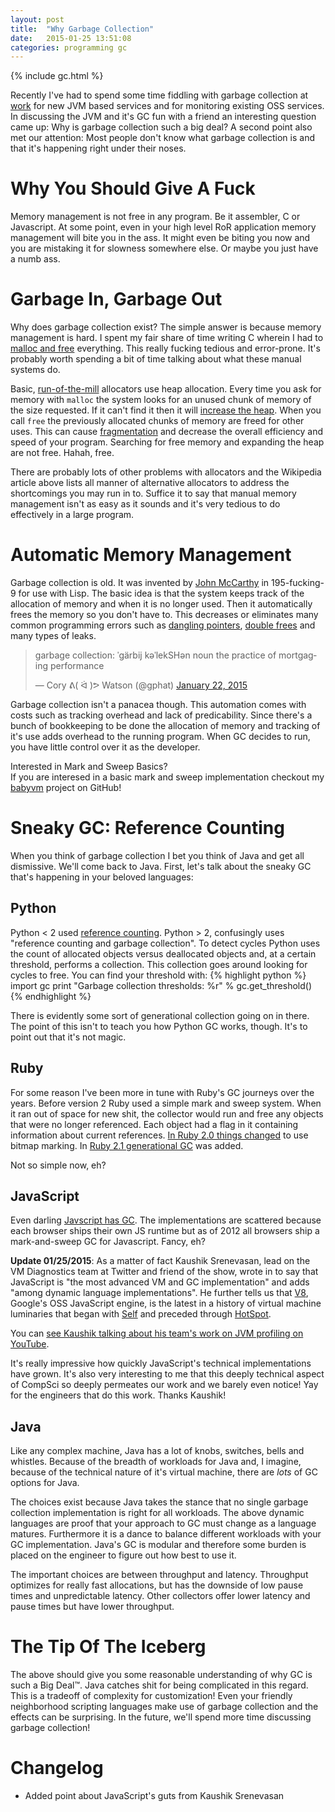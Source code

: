 ```yaml
---
layout: post
title:  "Why Garbage Collection"
date:   2015-01-25 13:51:08
categories: programming gc
---
```


{% include gc.html %}

Recently I've had to spend some time fiddling with garbage collection at [work](http://keen.io) for new JVM based services and for monitoring existing OSS services. In discussing the JVM and it's GC fun with a friend an interesting question came up: Why is garbage collection such a big deal? A second point also met our attention: Most people don't know what garbage collection is and that it's happening right under their noses.

# Why You Should Give A Fuck

Memory management is not free in any program. Be it assembler, C or Javascript. At some point, even in your high level RoR application memory management will bite you in the ass. It might even be biting you now and you are mistaking it for slowness somewhere else. Or maybe you just have a numb ass.

# Garbage In, Garbage Out

Why does garbage collection exist? The simple answer is because memory management is hard. I spent my fair share of time writing C wherein I had to [malloc and free](http://en.wikipedia.org/wiki/C_dynamic_memory_allocation) everything. This really fucking tedious and error-prone. It's probably worth spending a bit of time talking about what these manual systems do.

Basic, [run-of-the-mill](http://en.wikipedia.org/wiki/C_dynamic_memory_allocation) allocators use heap allocation. Every time you ask for memory with `malloc` the system looks for an unused chunk of memory of the size requested. If it can't find it then it will [increase the heap](http://en.wikipedia.org/wiki/Sbrk). When you call `free` the previously allocated chunks of memory are freed for other uses. This can cause [fragmentation](http://en.wikipedia.org/wiki/Fragmentation_(computing)) and decrease the overall efficiency and speed of your program. Searching for free memory and expanding the heap are not free. Hahah, free.

There are probably lots of other problems with allocators and the Wikipedia article above lists all manner of alternative allocators to address the shortcomings you may run in to. Suffice it to say that manual memory management isn't as easy as it sounds and it's very tedious to do effectively in a large program.

# Automatic Memory Management

Garbage collection is old. It was invented by [John McCarthy](http://en.wikipedia.org/wiki/John_McCarthy_(computer_scientist)) in 195-fucking-9 for use with Lisp. The basic idea is that the system keeps track of the allocation of memory and when it is no longer used. Then it automatically frees the memory so you don't have to. This decreases or eliminates many common programming errors such as [dangling pointers](http://en.wikipedia.org/wiki/Dangling_pointer), [double frees](https://www.owasp.org/index.php/Double_Free) and many types of leaks.

<blockquote class="twitter-tweet" lang="en"><p>garbage collection: ˈgärbij kəˈlekSHən&#10;&#10;noun&#10;&#10;the practice of mortgaging performance</p>&mdash; Cory ᕕ( ᐛ )ᕗ Watson (@gphat) <a href="https://twitter.com/gphat/status/558358029158973440">January 22, 2015</a></blockquote> <script async src="//platform.twitter.com/widgets.js" charset="utf-8"></script>

Garbage collection isn't a panacea though. This automation comes with costs such as tracking overhead and lack of predicability. Since there's a bunch of bookkeeping to be done the allocation of memory and tracking of it's use adds overhead to the running program. When GC decides to run, you have little control over it as the developer.

<div class="panel panel-info">
  <div class="panel-heading">
    <div class="panel-title"><i class="fa fa-question"></i> Interested in Mark and Sweep Basics?</div>
  </div>
  <div class="panel-body">
    If you are interesed in a basic mark and sweep implementation checkout my <a href="https://github.com/gphat/babyvm">babyvm</a> project on GitHub!
  </div>
</div>

# Sneaky GC: Reference Counting

When you think of garbage collection I bet you think of Java and get all dismissive. We'll come back to Java. First, let's talk about the sneaky GC that's happening in your beloved languages:

## Python

Python < 2 used [reference counting](http://en.wikipedia.org/wiki/Garbage_collection_(computer_science)#Reference_counting). Python > 2, confusingly uses "reference counting and garbage collection". To detect cycles Python uses the count of allocated objects versus deallocated objects and, at a certain threshold, performs a collection. This collection goes around looking for cycles to free. You can find your threshold with:
{% highlight python %}
import gc
print "Garbage collection thresholds: %r" % gc.get_threshold()
{% endhighlight %}

There is evidently some sort of generational collection going on in there. The point of this isn't to teach you how Python GC works, though. It's to point out that it's not magic.

## Ruby

For some reason I've been more in tune with Ruby's GC journeys over the years. Before version 2 Ruby used a simple mark and sweep system. When it ran out of space for new shit, the collector would run and free any objects that were no longer referenced. Each object had a flag in it containing information about current references. [In Ruby 2.0 things changed](http://magazine.rubyist.net/?Ruby200SpecialEn-gc) to use bitmap marking. In [Ruby 2.1 generational GC](http://www.infoq.com/news/2013/09/ruby-2-1-gc-revamp) was added.

Not so simple now, eh?

## JavaScript

Even darling [Javscript has GC](https://developer.mozilla.org/en-US/docs/Web/JavaScript/Memory_Management). The implementations are scattered because each browser ships their own JS runtime but as of 2012 all browsers ship a mark-and-sweep GC for Javascript.  Fancy, eh?

**Update 01/25/2015**: As a matter of fact Kaushik Srenevasan, lead on the VM Diagnostics team at Twitter and friend of the show, wrote in to say that JavaScript is "the most advanced VM and GC implementation" and adds "among dynamic language implementations". He further tells us that [V8](https://code.google.com/p/v8/), Google's OSS JavaScript engine, is the latest in a history of virtual machine luminaries that began with [Self](http://en.wikipedia.org/wiki/Self_%28programming_language%29) and preceded through [HotSpot](http://en.wikipedia.org/wiki/HotSpot).

You can [see Kaushik talking about his team's work on JVM profiling on YouTube](https://www.youtube.com/watch?v=Yg6_ulhwLw0).

It's really impressive how quickly JavaScript's technical implementations have grown. It's also very interesting to me that this deeply technical aspect of CompSci so deeply permeates our work and we barely even notice! Yay for the engineers that do this work.  Thanks Kaushik!

## Java

Like any complex machine, Java has a lot of knobs, switches, bells and whistles. Because of the breadth of workloads for Java and, I imagine, because of the technical nature of it's virtual machine, there are *lots* of GC options for Java.

The choices exist because Java takes the stance that no single garbage collection implementation is right for all workloads. The above dynamic languages are proof that your approach to GC must change as a language matures. Furthermore it is a dance to balance different workloads with your GC implementation. Java's GC is modular and therefore some burden is placed on the engineer to figure out how best to use it.

The important choices are between throughput and latency. Throughput optimizes for really fast allocations, but has the downside of low pause times and unpredictable latency. Other collectors offer lower latency and pause times but have lower throughput.

# The Tip Of The Iceberg

The above should give you some reasonable understanding of why GC is such a Big Deal™. Java catches shit for being complicated in this regard. This is a tradeoff of complexity for customization! Even your friendly neighborhood scripting languages make use of garbage collection and the effects can be surprising. In the future, we'll spend more time discussing garbage collection!

# Changelog

* Added point about JavaScript's guts from Kaushik Srenevasan
